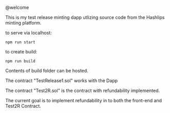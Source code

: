 @welcome

This is my test release minting dapp utlizing source code from the Hashlips minting platform.

to serve via localhost:

```
npm run start
```

to create build:

```
npm run build
```

Contents of build folder can be hosted.

The contract "TestRelease1.sol" works with the Dapp


The contract "Test2R.sol" is the contract with refundability implemented.


The current goal is to implement refundability in to both the front-end and Test2R Contract.

